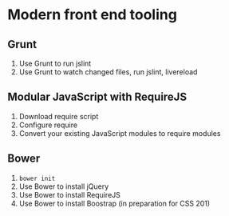 # Modern front end tooling

## Grunt

1. Use Grunt to run jslint
1. Use Grunt to watch changed files, run jslint, livereload

## Modular JavaScript with RequireJS

1. Download require script
1. Configure require
1. Convert your existing JavaScript modules to require modules

## Bower

1. `bower init`
1. Use Bower to install jQuery
1. Use Bower to install RequireJS
1. Use Bower to install Boostrap (in preparation for CSS 201)
